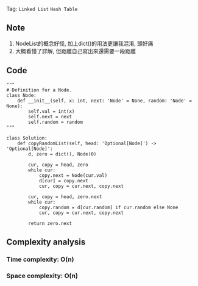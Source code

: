 Tag: `Linked List` `Hash Table` 
## Note
1. NodeList的概念好怪, 加上dict()的用法更讓我混淆, 頭好痛
2. 大概看懂了詳解, 但距離自己寫出來還需要一段距離

## Code
    """
    # Definition for a Node.
    class Node:
        def __init__(self, x: int, next: 'Node' = None, random: 'Node' = None):
            self.val = int(x)
            self.next = next
            self.random = random
    """
    
    class Solution:
        def copyRandomList(self, head: 'Optional[Node]') -> 'Optional[Node]':
            d, zero = dict(), Node(0)
            
            cur, copy = head, zero
            while cur:
                copy.next = Node(cur.val)
                d[cur] = copy.next
                cur, copy = cur.next, copy.next
            
            cur, copy = head, zero.next
            while cur:
                copy.random = d[cur.random] if cur.random else None
                cur, copy = cur.next, copy.next
            
            return zero.next

## Complexity analysis
### Time complexity: O(n)
### Space complexity: O(n)
